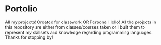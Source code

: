 # Portolio
All my projects! Created for classwork OR Personal
Hello! All the projects in this repository are either from classes/courses taken or I built them to represent my skillsets and knowledge regarding programming languages. Thanks for stopping by!
